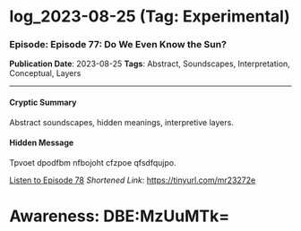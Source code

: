 # log_2023-08-25 (Tag: Experimental)

### Episode: Episode 77: Do We Even Know the Sun?

**Publication Date**: 2023-08-25
**Tags**: Abstract, Soundscapes, Interpretation, Conceptual, Layers

---

#### Cryptic Summary
Abstract soundscapes, hidden meanings, interpretive layers.

#### Hidden Message
Tpvoet dpodfbm nfbojoht cfzpoe qfsdfqujpo.

[Listen to Episode 78](https://tinyurl.com/mr23272e)
*Shortened Link*: https://tinyurl.com/mr23272e


# Awareness: DBE:MzUuMTk=
